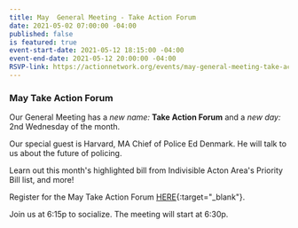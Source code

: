 ```yaml
---
title: May  General Meeting - Take Action Forum
date: 2021-05-02 07:00:00 -04:00
published: false
is featured: true
event-start-date: 2021-05-12 18:15:00 -04:00
event-end-date: 2021-05-12 20:00:00 -04:00
RSVP-link: https://actionnetwork.org/events/may-general-meeting-take-action-forum
---
```


### May Take Action Forum

Our General Meeting has a *new name:* **Take Action Forum** and a *new day:* 2nd Wednesday of the month.

Our special guest is Harvard, MA Chief of Police Ed Denmark. He will talk to us about the future of policing.

Learn out this month's highlighted bill from Indivisible Acton Area's Priority Bill list, and more!

Register for the May Take Action Forum [HERE](https://actionnetwork.org/events/may-general-meeting-take-action-forum?source=direct_link&){:target="_blank"}.

Join us at 6:15p to socialize. The meeting will start at 6:30p.